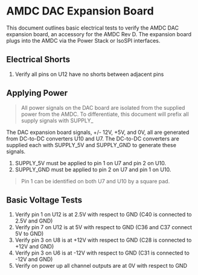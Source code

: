 # AMDC DAC Expansion Board

This document outlines basic electrical tests to verify the AMDC DAC expansion board, an accessory for the AMDC Rev D. The expansion board plugs into the AMDC via the Power Stack or IsoSPI interfaces. 

## Electrical Shorts
1. Verify all pins on U12 have no shorts between adjacent pins

## Applying Power
>All power signals on the DAC board are isolated from the supplied power from the AMDC. To differentiate, this document will prefix all supply signals with SUPPLY_

The DAC expansion board signals, +/- 12V, +5V, and 0V, all are generated from DC-to-DC converters U10 and U7. The DC-to-DC converters are supplied each with SUPPLY_5V and SUPPLY_GND to generate these signals. 
1. SUPPLY_5V must be applied to pin 1 on U7 and pin 2 on U10. 
2. SUPPLY_GND must be applied to pin 2 on U7 and pin 1 on U10.

>Pin 1 can be identified on both U7 and U10 by a square pad.

## Basic Voltage Tests
 1. Verify pin 1 on U12 is at 2.5V with respect to GND (C40 is connected to 2.5V and GND)
 2. Verify pin 7 on U12 is at 5V with respect to GND (C36 and C37 connect 5V to GND)
 3. Verify pin 3 on U8 is at +12V with respect to GND (C28 is connected to +12V and GND)
 4. Verify pin 3 on U6 is at -12V with respect to GND (C31 is connected to -12V and GND)
 5. Verify on power up all channel outputs are at 0V with respect to GND
